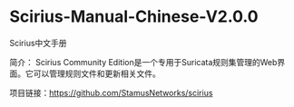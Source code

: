 # Scirius-Manual-Chinese-V2.0.0
Scirius中文手册

简介：
Scirius Community Edition是一个专用于Suricata规则集管理的Web界面。它可以管理规则文件和更新相关文件。

项目链接：https://github.com/StamusNetworks/scirius
